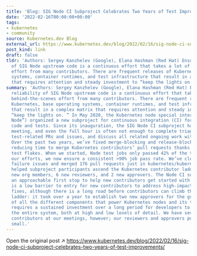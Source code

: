 ```yaml
---
title: 'Blog: SIG Node CI Subproject Celebrates Two Years of Test Improvements'
date: '2022-02-16T00:00:00+00:00'
tags:
- kubernetes
- community
source: Kubernetes.dev Blog
external_url: https://www.kubernetes.dev/blog/2022/02/16/sig-node-ci-subproject-celebrates-two-years-of-test-improvements/
post_kind: link
draft: false
tldr: 'Authors: Sergey Kanzhelev (Google), Elana Hashman (Red Hat) Ensuring the reliability
  of SIG Node upstream code is a continuous effort that takes a lot of behind-the-scenes
  effort from many contributors. There are frequent releases of Kubernetes, base operating
  systems, container runtimes, and test infrastructure that result in a complex matrix
  that requires attention and steady investment to “keep the lights on.'
summary: 'Authors: Sergey Kanzhelev (Google), Elana Hashman (Red Hat) Ensuring the
  reliability of SIG Node upstream code is a continuous effort that takes a lot of
  behind-the-scenes effort from many contributors. There are frequent releases of
  Kubernetes, base operating systems, container runtimes, and test infrastructure
  that result in a complex matrix that requires attention and steady investment to
  “keep the lights on. ” In May 2020, the Kubernetes node special interest group (“SIG
  Node”) organized a new subproject for continuous integration (CI) for node-related
  code and tests. Since its inauguration, the SIG Node CI subproject has run a weekly
  meeting, and even the full hour is often not enough to complete triage of all bugs,
  test-related PRs and issues, and discuss all related ongoing work within the subgroup.
  Over the past two years, we’ve fixed merge-blocking and release-blocking tests,
  reducing time to merge Kubernetes contributors’ pull requests thanks to reduced
  test flakes. When we started, Node test jobs only passed 42% of the time, and through
  our efforts, we now ensure a consistent >90% job pass rate. We’ve closed 144 test
  failure issues and merged 176 pull requests just in kubernetes/kubernetes. And we’ve
  helped subproject participants ascend the Kubernetes contributor ladder, with 3
  new org members, 6 new reviewers, and 2 new approvers. The Node CI subproject is
  an approachable first stop to help new contributors get started with SIG Node. There
  is a low barrier to entry for new contributors to address high-impact bugs and test
  fixes, although there is a long road before contributors can climb the entire contributor
  ladder: it took over a year to establish two new approvers for the group. The complexity
  of all the different components that power Kubernetes nodes and its test infrastructure
  requires a sustained investment over a long period for developers to deeply understand
  the entire system, both at high and low levels of detail. We have several regular
  contributors at our meetings, however; our reviewers and approvers pool is still
  small.'
---
```

Open the original post ↗ https://www.kubernetes.dev/blog/2022/02/16/sig-node-ci-subproject-celebrates-two-years-of-test-improvements/
